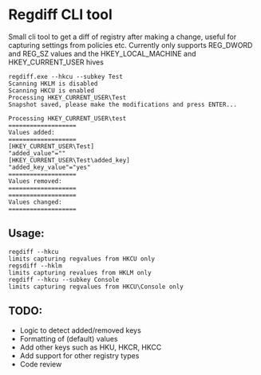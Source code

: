# Regdiff CLI tool
Small cli tool to get a diff of registry after making a change, useful for capturing settings from policies etc.
Currently only supports REG_DWORD and REG_SZ values and the HKEY_LOCAL_MACHINE and HKEY_CURRENT_USER hives

```
regdiff.exe --hkcu --subkey Test
Scanning HKLM is disabled
Scanning HKCU is enabled
Processing HKEY_CURRENT_USER\Test
Snapshot saved, please make the modifications and press ENTER...

Processing HKEY_CURRENT_USER\test
===================
Values added:
===================
[HKEY_CURRENT_USER\Test]
"added_value"=""
[HKEY_CURRENT_USER\Test\added_key]
"added_key_value"="yes"
===================
Values removed:
===================
===================
Values changed:
===================
```

## Usage:
    regdiff --hkcu
    limits capturing regvalues from HKCU only
    regsdiff --hklm
    limits capturing revalues from HKLM only
    regdiff --hkcu --subkey Console
    limits capturing regvalues from HKCU\Console only
## TODO:
- Logic to detect added/removed keys
- Formatting of (default) values
- Add other keys such as HKU, HKCR, HKCC
- Add support for other registry types
- Code review
